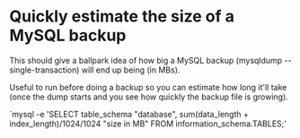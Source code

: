 # Quickly estimate the size of a MySQL backup

This should give a ballpark idea of how big a MySQL backup (mysqldump --single-transaction) will end up being (in MBs).

Useful to run before doing a backup so you can estimate how long it'll take (once the dump starts and you see how
quickly the backup file is growing).

`mysql -e 'SELECT table_schema "database", sum(data_length + index_length)/1024/1024 "size in MB" FROM information_schema.TABLES;'
